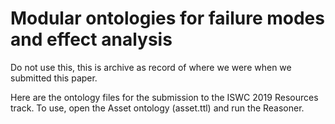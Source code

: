 # Modular ontologies for failure modes and effect analysis

Do not use this, this is archive as record of where we were when we submitted this paper.

Here are the ontology files for the submission to the ISWC 2019 Resources track.  To use, open the Asset ontology (asset.ttl) and run the Reasoner. 
